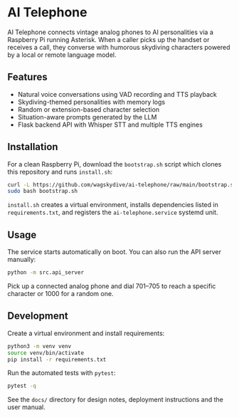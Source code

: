 # AI Telephone

AI Telephone connects vintage analog phones to AI personalities via a Raspberry Pi running Asterisk. When a caller picks up the handset or receives a call, they converse with humorous skydiving characters powered by a local or remote language model.

## Features
- Natural voice conversations using VAD recording and TTS playback
- Skydiving-themed personalities with memory logs
- Random or extension-based character selection
- Situation-aware prompts generated by the LLM
- Flask backend API with Whisper STT and multiple TTS engines

## Installation
For a clean Raspberry Pi, download the `bootstrap.sh` script which clones this repository and runs `install.sh`:

```bash
curl -L https://github.com/wagskydive/ai-telephone/raw/main/bootstrap.sh -o bootstrap.sh
sudo bash bootstrap.sh
```

`install.sh` creates a virtual environment, installs dependencies listed in `requirements.txt`, and registers the `ai-telephone.service` systemd unit.

## Usage
The service starts automatically on boot. You can also run the API server manually:

```bash
python -m src.api_server
```

Pick up a connected analog phone and dial 701–705 to reach a specific character or 1000 for a random one.

## Development
Create a virtual environment and install requirements:

```bash
python3 -m venv venv
source venv/bin/activate
pip install -r requirements.txt
```

Run the automated tests with `pytest`:

```bash
pytest -q
```

See the `docs/` directory for design notes, deployment instructions and the user manual.

